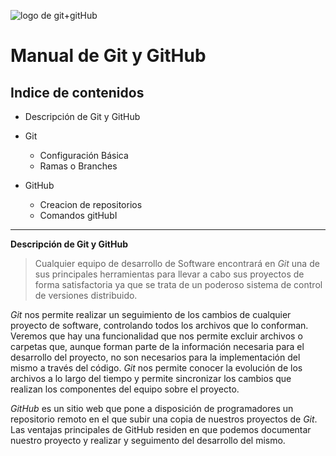 

![logo de git+gitHub](http://blog.desafiolatam.com/wp-content/uploads/2016/05/git-github-logo.jpg)





# Manual de Git y GitHub

## Indice de contenidos

* Descripción de Git y GitHub
* Git
	* Configuración Básica
	* Ramas o Branches

* GitHub
	* Creacion de repositorios
	* Comandos gitHubI

***

**Descripción de Git y GitHub**

>Cualquier equipo de desarrollo de Software encontrará en *Git* una de sus principales herramientas para llevar a cabo sus proyectos de forma satisfactoria ya que se trata de un poderoso sistema de control de versiones distribuido.

*Git* nos permite realizar un seguimiento de los cambios de cualquier proyecto de software,  controlando todos los archivos que lo conforman. Veremos que hay una funcionalidad que nos permite excluir archivos o carpetas que, aunque forman parte de la información necesaria para el desarrollo del proyecto, no son necesarios para la implementación del mismo a través del código. *Git* nos permite conocer la evolución de los archivos a lo largo del tiempo y permite sincronizar los cambios que realizan los componentes del equipo sobre el proyecto.

*GitHub* es un sitio web que pone a disposición de programadores un repositorio remoto en el que subir una copia de nuestros proyectos de *Git*. Las ventajas principales de GitHub residen en que podemos documentar nuestro proyecto y realizar y seguimento del desarrollo del mismo.
